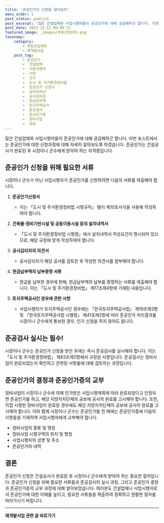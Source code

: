 ```yaml
---
title: '준공인가의 신청을 알아보자'
menu_order: 1
post_status: publish
post_excerpt: '많은 건설업체와 사업시행자들이 준공인가에 대해 궁금해하곤 합니다. 이번 포스트에서는 준공인가에 대한 신청과정에 대해 자세히 알아보도록 하겠습니다. 준공인가는 건설공사가 완료된 후 시장이나 군수에게 받아야 하는 자격증입니다.'
post_date: 2023-12-11 00:08:22
featured_image: _images/부동산임대차.png
taxonomy:
    category:
        - 부동산임대차
        - 재개발사업
    post_tag:
        - 준공인가
        -  건설업체
        -  사업시행자
        -  시장
        -  군수
        -  도시 및 주거환경정비법
        -  준공인가 신청서
        -  설치내역서
        -  공사감리자
        -  현금납부액
        -  토지주택공사
        -  준공검사
        -  준공인가증
        -  정비사업
        -  공보
---
```




많은 건설업체와 사업시행자들이 준공인가에 대해 궁금해하곤 합니다. 이번 포스트에서는 준공인가에 대한 신청과정에 대해 자세히 알아보도록 하겠습니다. 준공인가는 건설공사가 완료된 후 시장이나 군수에게 받아야 하는 자격증입니다.

## 준공인가 신청을 위해 필요한 서류

시장이나 군수가 아닌 사업시행자가 준공인가를 신청하려면 다음의 서류를 제출해야 합니다.

1. **준공인가신청서**
    - 이는 「도시 및 주거환경정비법 시행규칙」 별지 제10호서식을 사용해 작성하여야 합니다.

2. **건축물·정비기반시설 및 공동이용시설 등의 설치내역서**
    - 「도시 및 주거환경정비법 시행령」에서 설치내역서 작성요건이 명시되어 있으므로, 해당 규정에 맞게 작성하여야 합니다.

3. **공사감리자의 의견서**
    - 공사감리자가 해당 공사를 검토한 후 작성한 의견서를 첨부해야 합니다.

4. **현금납부액의 납부증명 서류**
    - 현금을 납부한 경우에 한해, 현금납부액의 납부를 증명하는 서류를 제출해야 합니다. 이는 「도시 및 주거환경정비법」 제17조제4항에 기재된 내용입니다.

5. **토지주택공사인 경우에 관한 사항**
    - 사업시행자가 토지주택공사인 경우에는 「한국토지주택공사법」 제19조제3항 및 「한국토지주택공사법 시행령」 제41조제2항에 따라 준공인가 처리결과를 시장이나 군수에게 통보한 경우, 인가 신청을 하지 않아도 됩니다.

## 준공검사 실시는 필수!

시장이나 군수는 준공인가 신청을 받은 후에는 즉시 준공검사를 실시해야 합니다. 이는 「도시 및 주거환경정비법」 제83조제2항에서 규정된 사항입니다. 준공검사는 정비사업이 완료되었는지 확인하고 관련된 사항들에 대해 검토하는 과정입니다.

## 준공인가의 결정과 준공인가증의 교부

정비사업이 시장이나 군수에 의해 인가받은 사업시행계획에 따라 완료되었다고 인정되면 준공인가를 하고, 해당 지방자치단체의 공보에 공사의 완료를 고시해야 합니다. 또한, 직접 시행한 정비사업이 완료된 경우에도 해당 지방자치단체의 공보에 공사의 완료를 고시해야 합니다. 이와 함께 시장이나 군수는 준공인가를 한 때에는 준공인가증에 다음의 사항들을 기재하여 사업시행자에게 교부해야 합니다.

- 정비사업의 종류 및 명칭
- 정비사업 시행구역의 위치 및 명칭
- 사업시행자의 성명 및 주소
- 준공인가의 내역

## 결론

준공인가 신청은 건설공사가 완료된 후 시장이나 군수에게 받아야 하는 중요한 절차입니다. 준공인가 신청을 위해 필요한 서류들과 준공검사의 실시 과정, 그리고 준공인가 결정과 준공인가증의 교부 과정에 대해 알아보았습니다. 여러분도 건설업체나 사업시행자로서 준공인가에 대한 이해를 높이고, 필요한 서류들을 제출하여 정확하고 원활한 절차를 따라가시기 바랍니다.
<!-- wp:separator -->
<hr class="wp-block-separator has-alpha-channel-opacity"/>
<!-- /wp:separator -->

<!-- wp:group {"backgroundColor":"base","layout":{"type":"constrained"}} -->
<div class="wp-block-group has-base-background-color has-background"><!-- wp:paragraph {"align":"center","fontSize":"medium"} -->
<p class="has-text-align-center has-large-font-size"><strong>재개발사업 관련 글 바로가기</strong></p>
<!-- /wp:paragraph -->


<!-- wp:latest-posts
{"categories":[{"id":27320,"count":19,"description":"","link":"https://uknowlaw.com/category/%ec%9e%ac%ea%b0%9c%eb%b0%9c%ec%82%ac%ec%97%85/","name":"재개발사업","slug":"재개발사업","taxonomy":"category","parent":0,"meta":[],"_links":{"self":[{"href":"https://uknowlaw.com/wp-json/wp/v2/categories/27320"}],"collection":[{"href":"https://uknowlaw.com/wp-json/wp/v2/categories"}],"about":[{"href":"https://uknowlaw.com/wp-json/wp/v2/taxonomies/category"}],"wp:post_type":[{"href":"https://uknowlaw.com/wp-json/wp/v2/posts?categories=27320"}],"curies":[{"name":"wp","href":"https://api.w.org/{rel}","templated":true}]}}],"postsToShow":100,"excerptLength":28,"postLayout":"grid","columns":2,"featuredImageAlign":"left","featuredImageSizeSlug":"large","fontSize":"small"} /--></div>
<!-- /wp:group -->